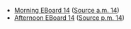 * [Morning EBoard 14](../eboards.am/eboard.14.html)
  ([Source a.m. 14](../eboards.am/eboard.14.md))
* [Afternoon EBoard 14](../eboards.pm/eboard.14.html)
  ([Source p.m. 14](../eboards.pm/eboard.14.md))
